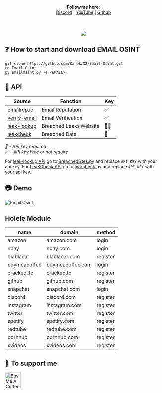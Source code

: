 <p align='center'>
  <b>Follow me here:</b><br>
  <a href="https://discord.gg/5bKTQXBjqG">Discord</a> |
  <a href="https://www.youtube.com/channel/UCdIuioH8MzwMD88XGkliupA">YouTube</a> |
  <a href="https://github.com/KanekiX2">Github</a><br><br><br><br>
  <img src="https://cdn.discordapp.com/attachments/814116223126208602/819991530357129246/Email_Osint.png">
</p>

## ❓ How to start and download EMAIL OSINT
```
git clone https://github.com/KanekiX2/Email-Osint.git
cd Email-Osint
py EmailOsint.py -e <EMAIL>
```

## 🔑 API
| Source | Fonction | Key |  
|-|-|-|
| [emailrep.io](https://emailrep.io/) | Email Réputation | ✅ |  
| [verify-email](https://verify-email.org/) | Email Vérification | ✅ |  
| [leak-lookup](http://leak-lookup.com/) | Breached Leaks Website | 🔑✅ |  
| [leakcheck](https://leakcheck.net/) | Breached Data | 🔑 |  

*🔑 - API key required*   
*✅ - API key Free or not require*  
  
  
For [leak-lookup API](http://leak-lookup.com/) go to [BreachedSites.py](https://github.com/KanekiX2/Email-Osint/blob/master/modules/BreachedSites.py) and replace `API KEY`
with your api key.
For [LeaKCheck API](https://leakcheck.net/) go to [leakcheck.py](https://github.com/KanekiX2/Email-Osint/blob/master/modules/leakcheck.py) and replace `API KEY`
with your api key.

## 📷 Demo  

![Email Osint](https://github.com/KanekiX2/Email-Osint/blob/main/lib/gif-demo.gif?raw=true)


## Holele Module

| name | domain	| method |
|-|-|-|
| amazon | amazon.com | login |
| ebay | ebay.com | login |
| blablacar | blablacar.com | register |
| buymeacoffee | buymeacoffee.com | login |
| cracked_to | cracked.to | register |
| github | github.com | register |
| snapchat | snapchat.com | login |
| discord | discord.com | register |
| instagram | instagram.com | register |
| twitter | twitter.com | register |
| spotify | spotify.com | register |
| redtube | redtube.com | register |
| pornhub | pornhub.com | register |
| xvideos | xvideos.com | register |


## 💸 To support me
<a href="https://www.buymeacoffee.com/KanekiX2" target="_blank"><img src="https://cdn.buymeacoffee.com/buttons/v2/default-yellow.png" alt="Buy Me A Coffee" height="50" ></a>
